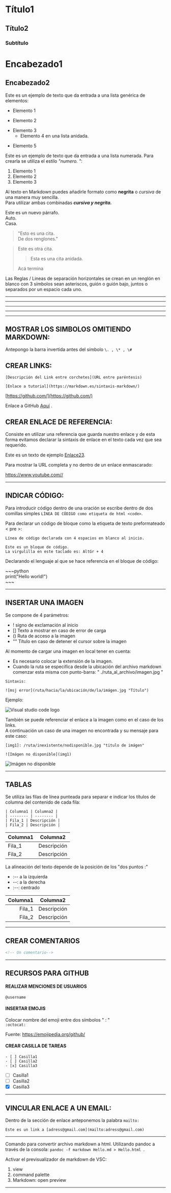 # Título1  
## Título2  
### Subtítulo 

Encabezado1
==

Encabezado2
--

Este es un ejemplo de texto que da entrada a una lista genérica de elementos:

- Elemento 1
+ Elemento 2
* Elemento 3
    - Elemento 4 en una lista anidada.
- Elemento 5

Este es un ejemplo de texto que da entrada a una lista numerada. Para crearla se utiliza el estilo *"numero. "*:  

1. Elemento 1
2. Elemento 2
3. Elemento 3

Al texto en Markdown puedes añadirle formato como **negrita** o *cursiva* de una manera muy sencilla.  
Para utilizar ambas combinadas ***cursiva y negrita.***  

Este es un nuevo párrafo.  
Auto.  
Casa.

> "Esto es una cita.  
De dos renglones."  
  
> Este es otra cita.
>
>> Esta es una cita anidada.  
>
> Acá termina


Las Reglas / Lineas de separación horizontales se crean en un renglón en blanco con 3 símbolos sean asteriscos, guión o guión bajo, juntos o separados por un espacio cada uno.

***
---
___
* * *
- - -

## MOSTRAR LOS SIMBOLOS OMITIENDO MARKDOWN:

Antepongo la barra invertida antes del símbolo `\. , \* , \#`

## CREAR LINKS:  

`[Descripción del Link entre corchetes](URL entre paréntesis)`  

`[Enlace a tutorial](https://markdown.es/sintaxis-markdown/)`  

[https://github.com/](https://github.com/)

Enlace a GitHub [Aquí](https://github.com/) .  

## CREAR ENLACE DE REFERENCIA:
Consiste en utilizar una referencia que guarda nuestro enlace y de esta forma evitamos declarar la sintaxis de enlace en el texto cada vez que sea requerido.

[link]: https://www.youtube.com/

Este es un texto de ejemplo [Enlace23][link].

Para mostrar la URL completa y no dentro de un enlace enmascarado: 

<https://www.youtube.com//>

***
## INDICAR CÓDIGO:

Para introducir código dentro de una oración se escribe dentro de dos comillas simples `LÍNEA DE CÓDIGO como etiqueta de html <code>`.

Para declarar un código de bloque como la etiqueta de texto preformateado < pre >:  

    Línea de código declarada con 4 espacios en blanco al inicio.

~~~
Este es un bloque de código.  
La virgulilla en este taclado es: AltGr + 4
~~~  

Declarando el lenguaje al que se hace referencia en el bloque de código:

\~\~\~python  
print("Hello world!")  
\~\~\~

***
## INSERTAR UNA IMAGEN

Se compone de 4 parámetros:
+ ! signo de exclamación al inicio
+ [] Texto a mostrar en caso de error de carga
+ () Ruta de acceso a la imagen
+ "" Título en caso de detener el cursor sobre la imagen

Al momento de cargar una imagen en local tener en cuenta:  
+ Es necesario colocar la extensión de la imagen.
+ Cuando la ruta se especifíca desde la ubicación del archivo markdown comenzar esta misma con punto-barra: " ./ruta_al_archivo/imagen.jpg "

~~~
Sintaxis:

![msj error](ruta/hacia/la/ubicación/de/la/imágen.jpg "Título")  
~~~

Ejemplo:

![Visual studio code logo](https://regmedia.co.uk/2015/11/27/visual_studio_code_logo.jpg?x=198&y=131&crop=1 "VSC logo")

También se puede referenciar el enlace a la imagen como en el caso de los links.  
A continuación un caso de una imagen no encontrada y su mensaje para este caso:

~~~
[img1]: /ruta/inexistente/nodisponible.jpg "titulo de imágen"

![Imágen no disponible](img1)
~~~

[img1]: /ruta/inexistente/null.jpg "Título de Imágen"

![Imágen no disponible](img1)  

***

## TABLAS

Se utiliza las filas de línea punteada para separar e indicar los títulos de columna del contenido de cada fila:

~~~
| Columna1 | Columna2 |
| -------- | -------- |
| Fila_1 | Descripción |
| Fila_2 | Descripción |
~~~

| Columna1 | Columna2 |
| -------- | -------- |
| Fila_1 | Descripción |
| Fila_2 | Descripción |

La alineación del texto depende de la posición de los "dos puntos :" 
+ :-- a la izquierda
+ --: a la derecha
+ :--: centrado

| Columna1 | Columna2 |
| ------: | :------: |
| Fila_1 | Descripción |
| Fila_2 | Descripción |


***
## CREAR COMENTARIOS

~~~html
<!-- Un comentario-->
~~~
***
## RECURSOS PARA GITHUB
#### **REALIZAR MENCIONES DE USUARIOS**

`@username`

#### **INSERTAR EMOJIS**

Colocar nombre del emoji entre dos símbolos " : "  
`:octocat:`

Fuente: <https://emojipedia.org/github/>

#### **CREAR CASILLA DE TAREAS**

~~~
- [ ] Casilla1
- [ ] Casilla2
- [x] Casilla3
~~~
- [ ] Casilla1
- [ ] Casilla2
- [x] Casilla3

***
## VINCULAR ENLACE A UN EMAIL:

Dentro de la sección de enlace anteponemos la palabra `mailto:`  

    Este es un link a [adress@gmail.com](mailto:adress@gmail.com)

***
Comando para convertir archivo markdown a html. Utilizando pandoc a través de la consola: `pandoc -f markdown Hello.md > Hello.html `.  

Activar el previsualizador de markdown de VSC:
1. view
2. command palette
3. Markdown: open preview

***
